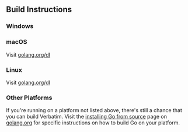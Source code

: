 ## Build Instructions



### Windows

### macOS

Visit [golang.org/dl](https://golang.org/dl/)

### Linux

Visit [golang.org/dl]()

### Other Platforms

If you're running on a platform not listed above, there's still a chance that you can build Verbatim. Visit the [installing Go from source](https://golang.org/doc/install/source?download=go1.7.3.src.tar.gz) page on [golang.org](https://golang.org) for specific instructions on how to build Go on your platform.

